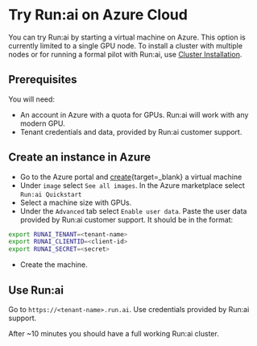 # Try Run:ai on Azure Cloud

You can try Run:ai by starting a virtual machine on Azure. This option is currently limited to a single GPU node. To install a cluster with multiple nodes or for running a formal pilot with Run:ai, use [Cluster Installation](cluster-setup/cluster-install.md).


## Prerequisites

You will need:

* An account in Azure with a quota for GPUs. Run:ai will work with any modern GPU.
* Tenant credentials and data, provided by Run:ai customer support. 


## Create an instance in Azure

* Go to the Azure portal and [create](https://portal.azure.com/#create/Microsoft.VirtualMachine){target=_blank} a virtual machine
* Under `image` select `See all images`. In the Azure marketplace select `Run:ai Quickstart`
* Select a machine size with GPUs. 
* Under the `Advanced` tab select `Enable user data`. Paste the user data provided by Run:ai customer support. It should be in the format:
``` bash
export RUNAI_TENANT=<tenant-name>
export RUNAI_CLIENTID=<client-id>
export RUNAI_SECRET=<secret>
```
* Create the machine.

## Use Run:ai

Go to `https://<tenant-name>.run.ai`. Use credentials provided by Run:ai support.

After ~10 minutes you should have a full working Run:ai cluster.
